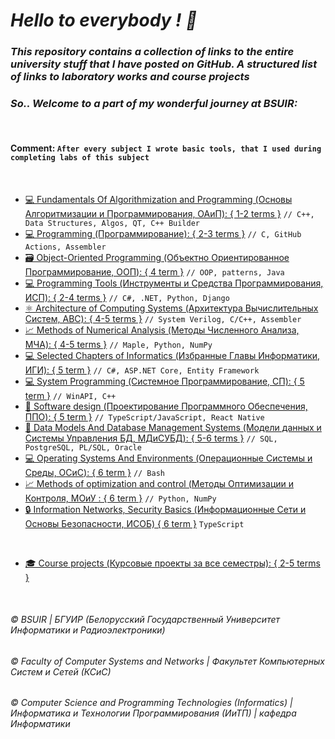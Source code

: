 # _Hello to everybody ! 👋_

### _This repository contains a collection of links to the entire university stuff that I have posted on GitHub. A structured list of links to laboratory works and course projects_  
### _So.. Welcome to a part of my wonderful journey at BSUIR:_  
&nbsp;    
#### Comment: `After every subject I wrote basic tools, that I used during completing labs of this subject`
&nbsp;  

* [💻 Fundamentals Of Algorithmization and Programming (Основы Алгоритмизации и Программирования, ОАиП): { 1-2 terms }](https://github.com/user-of-github/BSUIR_Labs_Algorithmization-and-programming) `// C++, Data Structures, Algos, QT, C++ Builder`   
* [💻 Programming (Программирование): { 2-3 terms }](https://github.com/user-of-github/BSUIR_Labs_Programming) `// C, GitHub Actions, Assembler`  
* [🗃 Object-Oriented Programming (Объектно Ориентированное Программирование, ООП): { 4 term }](https://github.com/user-of-github/BSUIR_Labs_Object-oriented-programming) `// OOP, patterns, Java`  
* [💻 Programming Tools (Инструменты и Средства Программирования, ИСП): { 2-4 terms }](https://github.com/user-of-github/BSUIR_Labs_Programming-tools) `// C#, .NET, Python, Django`  
* [⚛ Architecture of Computing Systems (Архитектура Вычислительных Систем, АВС): { 4-5 terms }](https://github.com/user-of-github/BSUIR_Labs_Architecture-of-computing-systems) `// System Verilog, C/C++, Assembler`   
* [📈 Methods of Numerical Analysis (Методы Численного Анализа, МЧА): { 4-5 terms }](https://github.com/user-of-github/BSUIR_Labs_Methods-of-numerical-analysis) `// Maple, Python, NumPy`  
* [💻 Selected Chapters of Informatics (Избранные Главы Информатики, ИГИ): { 5 term }](https://github.com/user-of-github/BSUIR_Labs_Selected-chapters-of-informatics) `// C#, ASP.NET Core, Entity Framework` 
* [💻 System Programming (Системное Программирование, СП): { 5 term }](https://github.com/user-of-github/BSUIR_Labs_System-programming) `// WinAPI, C++`  
* [📱 Software design (Проектирование Программного Обеспечения, ППО): { 5 term }](https://github.com/user-of-github/BSUIR_Labs_Software-design)  `// TypeScript/JavaScript, React Native`  
* [📖 Data Models And Database Management Systems (Модели данных и Системы Управления БД, МДиСУБД): { 5-6 terms }](https://github.com/user-of-github/BSUIR_Labs_Data-models-and-database-management-systems) `// SQL, PostgreSQL, PL/SQL, Oracle`   
* [💻 Operating Systems And Environments (Операционные Системы и Среды, ОСиС): { 6 term }](https://github.com/user-of-github/BSUIR_Labs_Operating-systems-and-environments) `// Bash`  
* [📈 Methods of optimization and control (Методы Оптимизации и Контроля, МОиУ : { 6 term }](https://github.com/user-of-github/BSUIR_Labs_Optimization-and-control-techniques) `// Python, NumPy`    
* [🔒 Information Networks, Security Basics (Информационные Сети и Основы Безопасности, ИСОБ) { 6 term }](https://github.com/user-of-github/BSUIR_Labs_Information-networks-and-security-basics) `TypeScript`  

&nbsp;  

* [🎓 Course projects (Курсовые проекты за все семестры): { 2-5 terms }](https://github.com/user-of-github/BSUIR_course-projects)  

&nbsp;  

###### © BSUIR | БГУИР (Белорусский Государственный Университет Информатики и Радиоэлектроники)
###### © Faculty of Computer Systems and Networks | Факультет Компьютерных Систем и Сетей (КСиС)
###### © Computer Science and Programming Technologies (Informatics) | Информатика и Технологии Программирования (ИиТП) | кафедра Информатики
